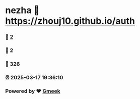 # nezha :link: https://zhouj10.github.io/auth 
### :page_facing_up: [2](https://zhouj10.github.io/auth/tag.html) 
### :speech_balloon: 2 
### :hibiscus: 326 
### :alarm_clock: 2025-03-17 19:36:10 
### Powered by :heart: [Gmeek](https://github.com/Meekdai/Gmeek)
